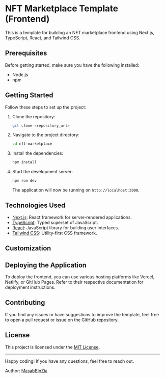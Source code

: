 # NFT Marketplace Template (Frontend)

This is a template for building an NFT marketplace frontend using Next.js, TypeScript, React, and Tailwind CSS.

## Prerequisites

Before getting started, make sure you have the following installed:

- Node.js
- npm 

## Getting Started

Follow these steps to set up the project:

1. Clone the repository:

   ```bash
   git clone <repository_url>
   ```

2. Navigate to the project directory:

   ```bash
   cd nft-marketplace
   ```

3. Install the dependencies:

   ```bash
   npm install
   ```

4. Start the development server:

   ```bash
   npm run dev
   ```

   The application will now be running on `http://localhost:3000`.


## Technologies Used

- [Next.js](https://nextjs.org/): React framework for server-rendered applications.
- [TypeScript](https://www.typescriptlang.org/): Typed superset of JavaScript.
- [React](https://reactjs.org/): JavaScript library for building user interfaces.
- [Tailwind CSS](https://tailwindcss.com/): Utility-first CSS framework.

## Customization


## Deploying the Application

To deploy the frontend, you can use various hosting platforms like Vercel, Netlify, or GitHub Pages. Refer to their respective documentation for deployment instructions.

## Contributing

If you find any issues or have suggestions to improve the template, feel free to open a pull request or issue on the GitHub repository.

## License

This project is licensed under the [MIT License](LICENSE).

---

Happy coding! If you have any questions, feel free to reach out.

Author: [MasabBinZia](https://github.com/MasabBinZia)
